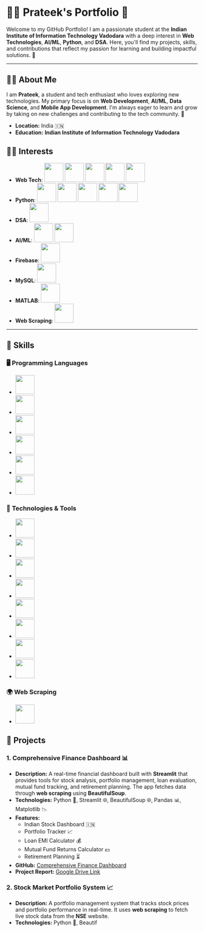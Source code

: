 # 👨‍💻 **Prateek's Portfolio** 🌟

Welcome to my GitHub Portfolio! I am a passionate student at the **Indian Institute of Information Technology Vadodara** with a deep interest in **Web Technologies**, **AI/ML**, **Python**, and **DSA**. Here, you'll find my projects, skills, and contributions that reflect my passion for learning and building impactful solutions. 🚀

---

## 🧑‍💻 **About Me**
I am **Prateek**, a student and tech enthusiast who loves exploring new technologies. My primary focus is on **Web Development**, **AI/ML**, **Data Science**, and **Mobile App Development**. I'm always eager to learn and grow by taking on new challenges and contributing to the tech community. 🌱

- **Location:** India 🇮🇳
- **Education:** **Indian Institute of Information Technology Vadodara**

## 🧑‍💻 **Interests**
- **Web Tech**: 
  <img src="https://img.shields.io/badge/HTML5-E34F26?style=flat&logo=html5&logoColor=white" width="50" height="50" />
  <img src="https://img.shields.io/badge/CSS3-1572B6?style=flat&logo=css3&logoColor=white" width="50" height="50" />
  <img src="https://img.shields.io/badge/JavaScript-F7DF1E?style=flat&logo=javascript&logoColor=black" width="50" height="50" />
  <img src="https://img.shields.io/badge/React-61DAFB?style=flat&logo=react&logoColor=black" width="50" height="50" />
  <img src="https://img.shields.io/badge/MongoDB-47A248?style=flat&logo=mongodb&logoColor=white" width="50" height="50" />
- **Python**: 
  <img src="https://img.shields.io/badge/Python-3776AB?style=flat&logo=python&logoColor=white" width="50" height="50" />
  <img src="https://img.shields.io/badge/NumPy-013243?style=flat&logo=numpy&logoColor=white" width="50" height="50" />
  <img src="https://img.shields.io/badge/Pandas-150458?style=flat&logo=pandas&logoColor=white" width="50" height="50" />
  <img src="https://img.shields.io/badge/TensorFlow-FF6F00?style=flat&logo=tensorflow&logoColor=white" width="50" height="50" />
  <img src="https://img.shields.io/badge/Tkinter-008080?style=flat&logo=tkinter&logoColor=white" width="50" height="50" />
- **DSA**: 
  <img src="https://img.shields.io/badge/DSA-000000?style=flat&logo=python&logoColor=white" width="50" height="50" />
- **AI/ML**: 
  <img src="https://img.shields.io/badge/Machine%20Learning-FF8C00?style=flat&logo=python&logoColor=white" width="50" height="50" />
  <img src="https://img.shields.io/badge/AI-4B8BBE?style=flat&logo=python&logoColor=white" width="50" height="50" />
- **Firebase**: 
  <img src="https://img.shields.io/badge/Firebase-FFCA28?style=flat&logo=firebase&logoColor=white" width="50" height="50" />
- **MySQL**: 
  <img src="https://img.shields.io/badge/MySQL-4479A1?style=flat&logo=mysql&logoColor=white" width="50" height="50" />
- **MATLAB**: 
  <img src="https://img.shields.io/badge/MATLAB-0076A8?style=flat&logo=matlab&logoColor=white" width="50" height="50" />
- **Web Scraping**: 
  <img src="https://img.shields.io/badge/Web%20Scraping-FF6347?style=flat&logo=python&logoColor=white" width="50" height="50" />

---

## 💼 **Skills**

### 🖥 **Programming Languages**
- <img src="https://img.shields.io/badge/Python-3776AB?style=flat&logo=python&logoColor=white" width="50" height="50" />
- <img src="https://img.shields.io/badge/Java-007396?style=flat&logo=java&logoColor=white" width="50" height="50" />
- <img src="https://img.shields.io/badge/C-00599C?style=flat&logo=c&logoColor=white" width="50" height="50" />
- <img src="https://img.shields.io/badge/JavaScript-F7DF1E?style=flat&logo=javascript&logoColor=black" width="50" height="50" />
- <img src="https://img.shields.io/badge/HTML5-E34F26?style=flat&logo=html5&logoColor=white" width="50" height="50" />
- <img src="https://img.shields.io/badge/CSS3-1572B6?style=flat&logo=css3&logoColor=white" width="50" height="50" />

### 🧠 **Technologies & Tools**
- <img src="https://img.shields.io/badge/React-61DAFB?style=flat&logo=react&logoColor=black" width="50" height="50" />
- <img src="https://img.shields.io/badge/MongoDB-47A248?style=flat&logo=mongodb&logoColor=white" width="50" height="50" />
- <img src="https://img.shields.io/badge/MySQL-4479A1?style=flat&logo=mysql&logoColor=white" width="50" height="50" />
- <img src="https://img.shields.io/badge/Firebase-FFCA28?style=flat&logo=firebase&logoColor=white" width="50" height="50" />
- <img src="https://img.shields.io/badge/TensorFlow-FF6F00?style=flat&logo=tensorflow&logoColor=white" width="50" height="50" />
- <img src="https://img.shields.io/badge/Pandas-150458?style=flat&logo=pandas&logoColor=white" width="50" height="50" />
- <img src="https://img.shields.io/badge/Matplotlib-003B57?style=flat&logo=matplotlib&logoColor=white" width="50" height="50" />
- <img src="https://img.shields.io/badge/Tkinter-008080?style=flat&logo=tkinter&logoColor=white" width="50" height="50" />

### 🌍 **Web Scraping**
- <img src="https://img.shields.io/badge/BeautifulSoup-FF6347?style=flat&logo=python&logoColor=white" width="50" height="50" />

## 📂 **Projects**

### 1. **Comprehensive Finance Dashboard 📊**
- **Description:** A real-time financial dashboard built with **Streamlit** that provides tools for stock analysis, portfolio management, loan evaluation, mutual fund tracking, and retirement planning. The app fetches data through **web scraping** using **BeautifulSoup**.
- **Technologies:** Python 🐍, Streamlit 🌐, BeautifulSoup 🌐, Pandas 📊, Matplotlib 📉
- **Features:**
  - Indian Stock Dashboard 🇮🇳
  - Portfolio Tracker 📈
  - Loan EMI Calculator 💰
  - Mutual Fund Returns Calculator 💵
  - Retirement Planning ⏳
- **GitHub:** [Comprehensive Finance Dashboard](https://github.com/yourusername/projectname)
- **Project Report:** [Google Drive Link](https://drive.google.com/drive/folders/1o4k3Ba73WSAZqISfMUMMij1sdTWhC--p?usp=sharing)

### 2. **Stock Market Portfolio System 📈**
- **Description:** A portfolio management system that tracks stock prices and portfolio performance in real-time. It uses **web scraping** to fetch live stock data from the **NSE** website.
- **Technologies:** Python 🐍, Beautif
